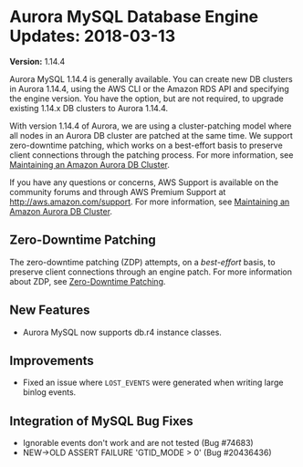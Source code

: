 # Aurora MySQL Database Engine Updates: 2018\-03\-13<a name="AuroraMySQL.Updates.1144"></a>

**Version:** 1\.14\.4

Aurora MySQL 1\.14\.4 is generally available\. You can create new DB clusters in Aurora 1\.14\.4, using the AWS CLI or the Amazon RDS API and specifying the engine version\. You have the option, but are not required, to upgrade existing 1\.14\.x DB clusters to Aurora 1\.14\.4\.

With version 1\.14\.4 of Aurora, we are using a cluster\-patching model where all nodes in an Aurora DB cluster are patched at the same time\. We support zero\-downtime patching, which works on a best\-effort basis to preserve client connections through the patching process\. For more information, see [Maintaining an Amazon Aurora DB Cluster](USER_UpgradeDBInstance.Maintenance.md)\.

If you have any questions or concerns, AWS Support is available on the community forums and through AWS Premium Support at [http://aws\.amazon\.com/support](http://aws.amazon.com/support)\. For more information, see [Maintaining an Amazon Aurora DB Cluster](USER_UpgradeDBInstance.Maintenance.md)\.

## Zero\-Downtime Patching<a name="AuroraMySQL.Updates.1144.ZDP"></a>

The zero\-downtime patching \(ZDP\) attempts, on a *best\-effort* basis, to preserve client connections through an engine patch\. For more information about ZDP, see [Zero\-Downtime Patching](AuroraMySQL.Updates.md#AuroraMySQL.Updates.ZDP)\. 

## New Features<a name="AuroraMySQL.Updates.1144.New"></a>
+ Aurora MySQL now supports db\.r4 instance classes\.

## Improvements<a name="AuroraMySQL.Updates.1144.Improvements"></a>
+ Fixed an issue where `LOST_EVENTS` were generated when writing large binlog events\.

## Integration of MySQL Bug Fixes<a name="AuroraMySQL.Updates.1144.BugFixes"></a>
+ Ignorable events don't work and are not tested \(Bug \#74683\)
+ NEW\->OLD ASSERT FAILURE 'GTID\_MODE > 0' \(Bug \#20436436\)